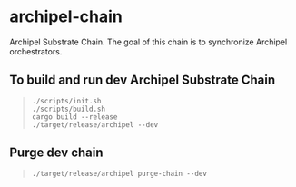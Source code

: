 # archipel-chain
Archipel Substrate Chain. The goal of this chain is to synchronize Archipel orchestrators.

## To build and run dev Archipel Substrate Chain
>
> ```
> ./scripts/init.sh
> ./scripts/build.sh
> cargo build --release
> ./target/release/archipel --dev
> ```

## Purge dev chain
>
> ```
> ./target/release/archipel purge-chain --dev
> ```